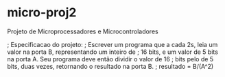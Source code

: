 # micro-proj2
Projeto de Microprocessadores e Microcontroladores


; Especificacao do projeto: 
;   Escrever um programa que a cada 2s, leia um valor na porta B, representando um inteiro de
; 16 bits, e um valor de 5 bits na porta A. Seu programa deve então dividir o valor de 16
; bits pelo de 5 bits, duas vezes, retornando o resultado na porta B.
; resultado = B/(A^2)
